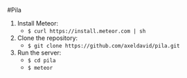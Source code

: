 #Pila

1. Install Meteor:
   * `$ curl https://install.meteor.com | sh`
2. Clone the repository:
   * `$ git clone https://github.com/axeldavid/pila.git`
3. Run the server:
   * `$ cd pila`
   * `$ meteor`
